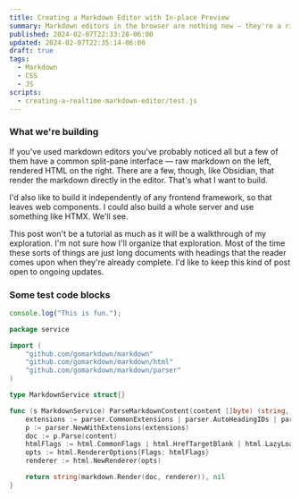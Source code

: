 ```yaml
---
title: Creating a Markdown Editor with In-place Preview
summary: Markdown editors in the browser are nothing new — they're a rite of passage for intermediate frontend devs. Let's make one that has realtime rendering of the markdown to HTML.
published: 2024-02-07T22:33:28-06:00
updated: 2024-02-07T22:35:14-06:00
draft: true
tags:
  - Markdown
  - CSS
  - JS
scripts:
  - creating-a-realtime-markdown-editor/test.js
---
```

<test-element></test-element>

### What we're building

If you've used markdown editors you've probably noticed all but a few of them have a common split-pane interface — raw markdown on the left, rendered HTML on the right. There are a few, though, like Obsidian, that render the markdown directly in the editor. That's what I want to build.

I'd also like to build it independently of any frontend framework, so that leaves web components. I could also build a whole server and use something like HTMX. We'll see.

This post won't be a tutorial as much as it will be a walkthrough of my exploration. I'm not sure how I'll organize that exploration. Most of the time these sorts of things are just long documents with headings that the reader comes upon when they're already complete. I'd like to keep this kind of post open to ongoing updates.

### Some test code blocks

```js
console.log("This is fun.");
```

```go
package service

import (
	"github.com/gomarkdown/markdown"
	"github.com/gomarkdown/markdown/html"
	"github.com/gomarkdown/markdown/parser"
)

type MarkdownService struct{}

func (s MarkdownService) ParseMarkdownContent(content []byte) (string, error) {
	extensions := parser.CommonExtensions | parser.AutoHeadingIDs | parser.NoEmptyLineBeforeBlock
	p := parser.NewWithExtensions(extensions)
	doc := p.Parse(content)
	htmlFlags := html.CommonFlags | html.HrefTargetBlank | html.LazyLoadImages
	opts := html.RendererOptions{Flags: htmlFlags}
	renderer := html.NewRenderer(opts)

	return string(markdown.Render(doc, renderer)), nil
}
```